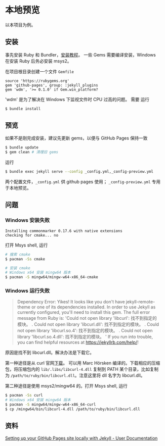 # 本地预览

以本项目为例。

## 安装

事先安装 Ruby 和 Bundler，[安装教程](/note/ruby/)。
一些 Gems 需要编译安装，Windows 在安装 Ruby 后务必安装 msys2。

在项目根目录创建一个文件 `Gemfile`

```Gemfile
source 'https://rubygems.org'
gem 'github-pages', group: :jekyll_plugins
gem 'wdm', '>= 0.1.0' if Gem.win_platform?
```

'wdm' 是为了解决在 Windows 下监视文件时 CPU 过高的问题。 需要
运行

```sh
$ bundle install
```

## 预览

如果不是刚完成安装，建议先更新 gems，以便与 GitHub Pages 保持一致

```sh
$ bundle update
$ gem clean # 清理旧 gems
```

运行

```sh
$ bundle exec jekyll serve --config _config.yml,_config-preview.yml
```

两个配置文件，`_config.yml` 供 github pages 使用；
`_config-preview.yml` 专用于本地预览。

## 问题

### Windows 安装失败

```
Installing commonmarker 0.17.6 with native extensions
checking for cmake... no
```

打开 Msys shell, 运行

```sh
# 搜索 cmake
$ pacman -Ss cmake

# 安装 cmake
# Windows x64 安装 mingw64 版本
$ pacman -S mingw64/mingw-w64-x86_64-cmake
```

### Windows 运行失败

> Dependency Error: Yikes! It looks like you don't have jekyll-remote-theme or one of its dependencies installed. In order to use Jekyll as currently configured, you'll need to install this gem. The full error message from Ruby is: 'Could not open library 'libcurl': 找不到指定的模块。 . Could not open library 'libcurl.dll': 找不到指定的模块。 . Could not open library 'libcurl.so.4': 找不到指定的模块。 . Could not open library 'libcurl.so.4.dll': 找不到指定的模块。 ' If you run into trouble, you can find helpful resources at https://jekyllrb.com/help/!

原因是找不到 libcurl.dll。解决办法是下载它。

第一种途径是从 curl 官网[下载](https://curl.haxx.se/download.html#Win32)。
可以用 Marc Hörsken 编译的。下载相应的压缩包，将压缩包内的 `lib/.libs/libcurl-4.dll` 复制到 PATH 某个目录，比如复制为 `/path/to/ruby/bin/libcurl.dll`。注意这里将 dll 名字为 libcurl.dll。

第二种途径是使用 msys2/mingw64 的。打开 Msys shell, 运行

```sh
$ pacman -Ss curl
# Windows x64 安装 mingw64 版本
$ pacman -S mingw64/mingw-w64-x86_64-curl
$ cp /mingw64/bin/libcurl-4.dll /path/to/ruby/bin/libcurl.dll
```

## 资料

[Setting up your GitHub Pages site locally with Jekyll - User Documentation](https://help.github.com/articles/setting-up-your-github-pages-site-locally-with-jekyll/#keeping-your-site-up-to-date-with-the-github-pages-gem)
